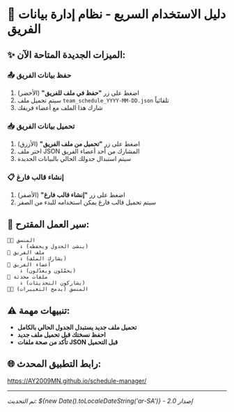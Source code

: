 # 🚀 دليل الاستخدام السريع - نظام إدارة بيانات الفريق

## ✨ الميزات الجديدة المتاحة الآن:

### 📤 **حفظ بيانات الفريق**
1. اضغط على زر **"حفظ في ملف للفريق"** (الأخضر)
2. سيتم تحميل ملف `team_schedule_YYYY-MM-DD.json` تلقائياً
3. شارك هذا الملف مع أعضاء فريقك

### 📥 **تحميل بيانات الفريق**
1. اضغط على زر **"تحميل من ملف الفريق"** (الأزرق)
2. اختر ملف JSON المشارك من أحد أعضاء الفريق
3. سيتم استبدال جدولك الحالي بالبيانات الجديدة

### 📋 **إنشاء قالب فارغ**
1. اضغط على زر **"إنشاء قالب فارغ"** (الأصفر)
2. سيتم تحميل قالب فارغ يمكن استخدامه للبدء من الصفر

## 🔄 **سير العمل المقترح:**

```
👨‍💼 المنسق
    ↓ (ينشئ الجدول ويحفظه)
📁 ملف الفريق
    ↓ (يشارك الملف)
👥 أعضاء الفريق
    ↓ (يحمّلون ويعدّلون)
📁 ملفات محدثة
    ↓ (يشاركون التحديثات)
👨‍💼 المنسق (يدمج التغييرات)
```

## ⚠️ **تنبيهات مهمة:**

- **تحميل ملف جديد يستبدل الجدول الحالي بالكامل**
- **احفظ نسختك قبل تحميل ملف جديد**
- **تأكد من صحة ملفات JSON قبل التحميل**

## 🌐 **رابط التطبيق المحدث:**
https://AY2009MN.github.io/schedule-manager/

---
*تم التحديث: ${new Date().toLocaleDateString('ar-SA')} - إصدار 2.0*